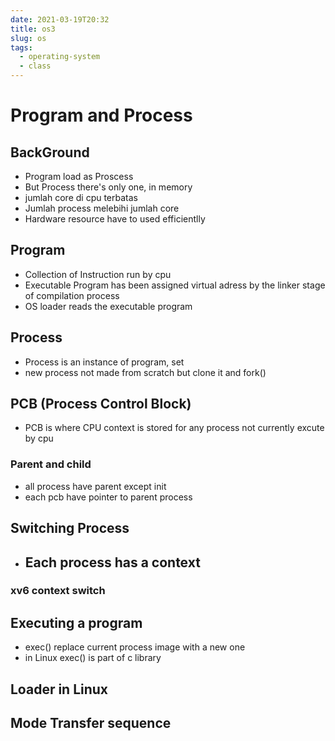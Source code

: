 ```yaml
---
date: 2021-03-19T20:32
title: os3
slug: os
tags:
  - operating-system
  - class
---
```


# Program and Process

## BackGround
- Program load as Proscess
- But Process there's only one, in memory
- jumlah core di cpu terbatas
- Jumlah process melebihi jumlah core
- Hardware resource have to used efficientlly

## Program
- Collection of Instruction run by cpu
- Executable Program has been assigned virtual adress by the linker stage of compilation
  process
- OS loader reads the executable program

## Process
- Process is an instance of program, set 
- new process not made from scratch but clone it and fork()

## PCB (Process Control Block)
- PCB is where CPU context is stored for any process not currently excute by cpu
### Parent and child
- all process have parent except init
- each pcb have pointer to parent process

## Switching Process
- Each process has a context
  - 

### xv6 context switch

## Executing a program
- exec() replace current process image with a new one
- in Linux exec() is part of c library

## Loader in Linux

## Mode Transfer sequence
